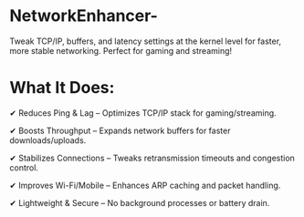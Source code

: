 # NetworkEnhancer-
Tweak TCP/IP, buffers, and latency settings at the kernel level for faster, more stable networking. Perfect for gaming and streaming!  

# What It Does:
✔ Reduces Ping & Lag – Optimizes TCP/IP stack for gaming/streaming.

✔ Boosts Throughput – Expands network buffers for faster downloads/uploads.

✔ Stabilizes Connections – Tweaks retransmission timeouts and congestion control.

✔ Improves Wi-Fi/Mobile – Enhances ARP caching and packet handling.

✔ Lightweight & Secure – No background processes or battery drain.

